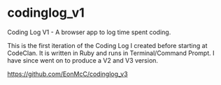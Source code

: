 # codinglog_v1
Coding Log V1 - A browser app to log time spent coding.

This is the first iteration of the Coding Log I created before starting at CodeClan. It is written in Ruby and runs in Terminal/Command Prompt.
I have since went on to produce a V2 and V3 version.

https://github.com/EonMcC/codinglog_v3
